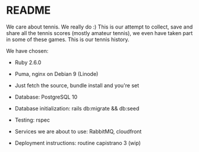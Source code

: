 # README

We care about tennis. We really do :) This is our attempt to collect, save and share
all the tennis scores (mostly amateur tennis), we even have taken part in some
of these games. This is our tennis history.

We have chosen:

* Ruby 2.6.0

* Puma, nginx on Debian 9 (Linode)

* Just fetch the source, bundle install and you're set

* Database: PostgreSQL 10

* Database initialization: rails db:migrate && db:seed

* Testing: rspec

* Services we are about to use: RabbitMQ, cloudfront

* Deployment instructions: routine capistrano 3 (wip)

